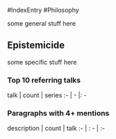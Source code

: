 #IndexEntry #Philosophy

some general stuff here

## Epistemicide
some specific stuff here

### Top 10 referring talks
talk | count | series
:- | - |: -

### Paragraphs with 4+ mentions
description | count | talk
:- | : - | :-

